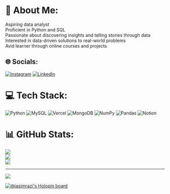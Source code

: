 # 💫 About Me:
Aspiring data analyst<br>Proficient in Python and SQL<br>Passionate about discovering insights and telling stories through data<br>Interested in data-driven solutions to real-world problems<br>Avid learner through online courses and projects


## 🌐 Socials:
[![Instagram](https://img.shields.io/badge/Instagram-%23E4405F.svg?logo=Instagram&logoColor=white)](https://instagram.com/jasimrazi) [![LinkedIn](https://img.shields.io/badge/LinkedIn-%230077B5.svg?logo=linkedin&logoColor=white)](https://linkedin.com/in/jasimrazi) 

# 💻 Tech Stack:
![Python](https://img.shields.io/badge/python-3670A0?style=for-the-badge&logo=python&logoColor=ffdd54) ![MySQL](https://img.shields.io/badge/mysql-%2300f.svg?style=for-the-badge&logo=mysql&logoColor=white) ![Vercel](https://img.shields.io/badge/vercel-%23000000.svg?style=for-the-badge&logo=vercel&logoColor=white) ![MongoDB](https://img.shields.io/badge/MongoDB-%234ea94b.svg?style=for-the-badge&logo=mongodb&logoColor=white) ![NumPy](https://img.shields.io/badge/numpy-%23013243.svg?style=for-the-badge&logo=numpy&logoColor=white) ![Pandas](https://img.shields.io/badge/pandas-%23150458.svg?style=for-the-badge&logo=pandas&logoColor=white) ![Notion](https://img.shields.io/badge/Notion-%23000000.svg?style=for-the-badge&logo=notion&logoColor=white)
# 📊 GitHub Stats:
![](https://github-readme-stats.vercel.app/api?username=jasimrazi&theme=dark&hide_border=true&include_all_commits=true&count_private=true)<br/>
![](https://github-readme-streak-stats.herokuapp.com/?user=jasimrazi&theme=dark&hide_border=true)<br/>
![](https://github-readme-stats.vercel.app/api/top-langs/?username=jasimrazi&theme=dark&hide_border=true&include_all_commits=true&count_private=true&layout=compact)

---
[![](https://visitcount.itsvg.in/api?id=jasimrazi&icon=5&color=3)](https://visitcount.itsvg.in)

<!-- Proudly created with GPRM ( https://gprm.itsvg.in ) -->

[![@jasimrazi's Holopin board](https://holopin.me/jasimrazi)](https://holopin.io/@jasimrazi)
<!---
jasimrazi/jasimrazi is a ✨ special ✨ repository because its `README.md` (this file) appears on your GitHub profile.
You can click the Preview link to take a look at your changes.
--->

